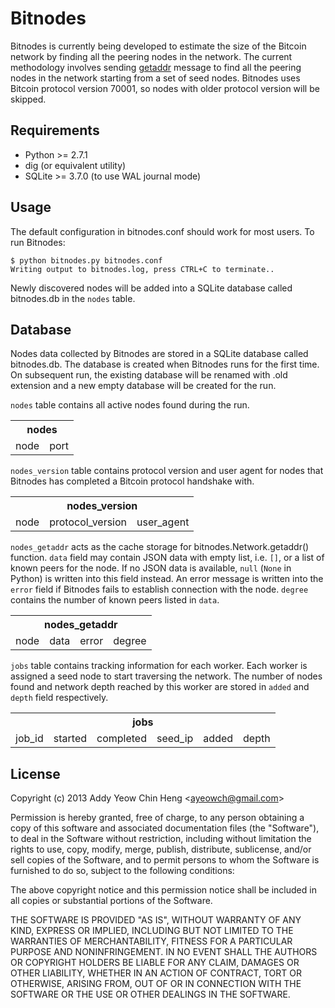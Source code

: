 # Bitnodes
Bitnodes is currently being developed to estimate the size of the Bitcoin network by finding all the peering nodes in the network. The current methodology involves sending [getaddr](https://en.bitcoin.it/wiki/Protocol_specification#getaddr) message to find all the peering nodes in the network starting from a set of seed nodes. Bitnodes uses Bitcoin protocol version 70001, so nodes with older protocol version will be skipped.

## Requirements
* Python >= 2.7.1
* dig (or equivalent utility)
* SQLite >= 3.7.0 (to use WAL journal mode)

## Usage
The default configuration in bitnodes.conf should work for most users. To run Bitnodes:

    $ python bitnodes.py bitnodes.conf
    Writing output to bitnodes.log, press CTRL+C to terminate..

Newly discovered nodes will be added into a SQLite database called bitnodes.db in the `nodes` table.

## Database
Nodes data collected by Bitnodes are stored in a SQLite database called bitnodes.db. The database is created when Bitnodes runs for the first time. On subsequent run, the existing database will be renamed with .old extension and a new empty database will be created for the run.

`nodes` table contains all active nodes found during the run.
<table>
    <tr><th colspan="2">nodes</th></tr>
    <tr>
        <td>node</td>
        <td>port</td>
    </tr>
</table>

`nodes_version` table contains protocol version and user agent for nodes that Bitnodes has completed a Bitcoin protocol handshake with.
<table>
    <tr><th colspan="3">nodes_version</th></tr>
    <tr>
        <td>node</td>
        <td>protocol_version</td>
        <td>user_agent</td>
    </tr>
</table>

`nodes_getaddr` acts as the cache storage for bitnodes.Network.getaddr() function.
`data` field may contain JSON data with empty list, i.e. `[]`, or a list of known peers for the node.
If no JSON data is available, `null` (`None` in Python) is written into this field instead.
An error message is written into the `error` field if Bitnodes fails to establish connection with the node.
`degree` contains the number of known peers listed in `data`.
<table>
    <tr><th colspan="4">nodes_getaddr</th></tr>
    <tr>
        <td>node</td>
        <td>data</td>
        <td>error</td>
        <td>degree</td>
    </tr>
</table>

`jobs` table contains tracking information for each worker.
Each worker is assigned a seed node to start traversing the network.
The number of nodes found and network depth reached by this worker are stored in `added` and `depth` field respectively.
<table>
    <tr><th colspan="6">jobs</th></tr>
    <tr>
        <td>job_id</td>
        <td>started</td>
        <td>completed</td>
        <td>seed_ip</td>
        <td>added</td>
        <td>depth</td>
    </tr>
</table>

## License
Copyright (c) 2013 Addy Yeow Chin Heng &lt;ayeowch@gmail.com&gt;

Permission is hereby granted, free of charge, to any person obtaining a copy of this software and associated documentation files (the "Software"), to deal in the Software without restriction, including without limitation the rights to use, copy, modify, merge, publish, distribute, sublicense, and/or sell copies of the Software, and to permit persons to whom the Software is furnished to do so, subject to the following conditions:

The above copyright notice and this permission notice shall be included in all copies or substantial portions of the Software.

THE SOFTWARE IS PROVIDED "AS IS", WITHOUT WARRANTY OF ANY KIND, EXPRESS OR IMPLIED, INCLUDING BUT NOT LIMITED TO THE WARRANTIES OF MERCHANTABILITY, FITNESS FOR A PARTICULAR PURPOSE AND NONINFRINGEMENT. IN NO EVENT SHALL THE AUTHORS OR COPYRIGHT HOLDERS BE LIABLE FOR ANY CLAIM, DAMAGES OR OTHER LIABILITY, WHETHER IN AN ACTION OF CONTRACT, TORT OR OTHERWISE, ARISING FROM, OUT OF OR IN CONNECTION WITH THE SOFTWARE OR THE USE OR OTHER DEALINGS IN THE SOFTWARE.
